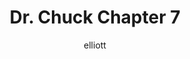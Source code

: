 ---
author: elliott
layout: post
title: "Dr. Chuck Chapter 7"
categories: reading
link: http://ils.unc.edu/~eah13/textbook/07-files.html
---